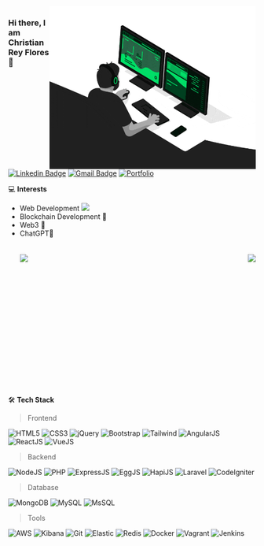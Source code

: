 <img align="right" src="https://raw.githubusercontent.com/channox32/channox32/master/developer.gif" alt="Coder GIF" width="420" height="330">



### Hi there, I am Christian Rey Flores 👋

[![Linkedin Badge](https://img.shields.io/badge/-christianreyflores-blue?style=flat-square&logo=Linkedin&logoColor=white&link=https://www.linkedin.com/in/christian-rey-flores/)](https://www.linkedin.com/in/christian-rey-flores/)
[![Gmail Badge](https://img.shields.io/badge/-flores.christianrey@gmail.com-c14438?style=flat-square&logo=Gmail&logoColor=white&link=mailto:flores.christianrey@gmail.com)](mailto:flores.christianrey@gmail.com) 
[![Portfolio](https://img.shields.io/badge/-ChristianReyFloresPortfolio-000000?style=flat&logo=github&logoColor=ffffff&link=https://channox32.github.io/)](https://channox32.github.io/)

💻  **Interests**
- Web Development <img src="https://media.giphy.com/media/WUlplcMpOCEmTGBtBW/giphy.gif" width="30"> 
- Blockchain Development 🐶
- Web3 🚀
- ChatGPT🤖 
\
\
\
    <a href="javascript:void(0)">
      <img align="right" width="auto" height="auto" src="https://github-readme-stats.vercel.app/api?username=channox32&show_icons=true&theme=synthwave&border_color=61dafb&hide_border=true&count_private=true&include_all_commits=true" />
    </a>
    <a href="javascript:void(0)">
        <img align="left" width="auto" height="auto" src="https://github-readme-stats.vercel.app/api/top-langs/?username=channox32&theme=synthwave&layout=compact&hide_border=true" />
    </a>

\
\
\
\
\
\
\
\
\
\
\
\
\
\
\
\
🛠 **Tech Stack**

> Frontend

![HTML5](https://img.shields.io/badge/-HTML5-fff?style=flat&logo=HTML5)
![CSS3](https://img.shields.io/badge/-CSS3-fff?style=flat&logo=CSS3&logoColor=blue)
![jQuery](https://img.shields.io/badge/-jQuery-fff?style=flat&logo=jquery&logoColor=blue)
![Bootstrap](https://img.shields.io/badge/-Bootstrap-fff?style=flat&logo=bootstrap)
![Tailwind](https://img.shields.io/badge/-Tailwind-fff?style=flat&logo=tailwindcss)
![AngularJS](https://img.shields.io/badge/-AngularJS-fff?style=flat&logo=angularjs&logoColor=red)
![ReactJS](https://img.shields.io/badge/-ReactJS-fff?style=flat&logo=react&logoColor=blue)
![VueJS](https://img.shields.io/badge/-VueJS-fff?style=flat&logo=vuedotjs)

> Backend

![NodeJS](https://img.shields.io/badge/-NodeJS-fff?style=flat&logo=nodedotjs)
![PHP](https://img.shields.io/badge/-PHP-fff?style=flat&logo=php)
![ExpressJS](https://img.shields.io/badge/-ExpressJS-fff?style=flat&logo=express&logoColor=red&link=)
![EggJS](https://img.shields.io/badge/-EggJS-fff?style=flat&logo=egg&logoColor=FCC624&link=https://www.eggjs.org/)
![HapiJS](https://img.shields.io/badge/-Hapi.Dev-fff?style=flat&logo=hapi&link=https://hapi.dev/)
![Laravel](https://img.shields.io/badge/-Laravel-fff?style=flat&logo=laravel)
![CodeIgniter](https://img.shields.io/badge/-CodeIgniter-fff?style=flat&logo=CodeIgniter)



> Database

![MongoDB](https://img.shields.io/badge/-MongoDB-fff?style=flat&logo=mongodb)
![MySQL](https://img.shields.io/badge/-MySQL-fff?style=flat&logo=mysql&logoColor=blue)
![MsSQL](https://img.shields.io/badge/-MsSQL-fff?style=flat&logo=microsoftsqlserver&logoColor=F05032)

> Tools

![AWS](https://img.shields.io/badge/AWS-fff?style=flat-square&logo=amazon-aws&logoColor=F05032)
![Kibana](https://img.shields.io/badge/-Kibana-fff?style=flat&logo=Kibana&logoColor=F05032)
![Git](https://img.shields.io/badge/-Git-fff?style=flat&logo=git&logoColor=F05032)
![Elastic](https://img.shields.io/badge/-Elastic-fff?style=flat&logo=elastic&logoColor=F05032)
![Redis](https://img.shields.io/badge/-Redis-fff?style=flat&logo=redis&logoColor=F05032)
![Docker](https://img.shields.io/badge/-Docker-fff?style=flat&logo=docker&logoColor=blue)
![Vagrant](https://img.shields.io/badge/-Vagrant-fff?style=flat&logo=vagrant&logoColor=blue)
![Jenkins](https://img.shields.io/badge/-Jenkins-fff?style=flat&logo=jenkins&logoColor=F05032)
